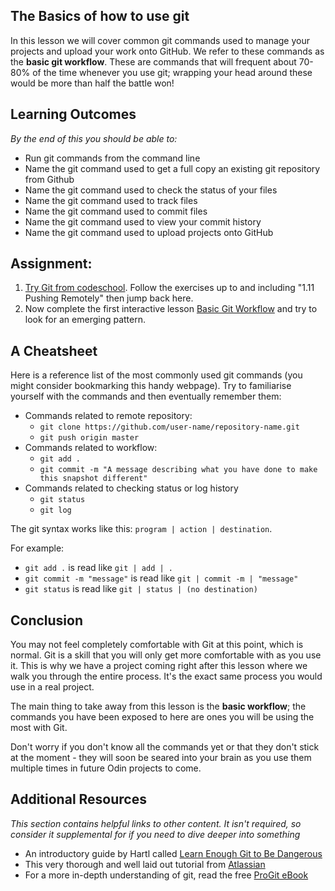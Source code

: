 ## The Basics of how to use git
In this lesson we will cover common git commands used to manage your projects and upload your work onto GitHub. We refer to these commands as the **basic git workflow**. These are commands that will frequent about 70-80% of the time whenever you use git; wrapping your head around these would be more than half the battle won!


## Learning Outcomes
*By the end of this you should be able to:*

* Run git commands from the command line
* Name the git command used to get a full copy an existing git repository from Github
* Name the git command used to check the status of your files
* Name the git command used to track files
* Name the git command used to commit files
* Name the git command used to view your commit history
* Name the git command used to upload projects onto GitHub

## Assignment:
1. [Try Git from codeschool](https://try.github.io/levels/1/challenges/1).
Follow the exercises up to and including "1.11 Pushing Remotely" then jump back here.
2. Now complete the first interactive lesson [Basic Git Workflow](https://www.codecademy.com/learn/learn-git) and try to look for an emerging pattern.

## A Cheatsheet
Here is a reference list of the most commonly used git commands (you might consider bookmarking this handy webpage). Try to familiarise yourself with the commands and then eventually remember them:

* Commands related to remote repository:
  * `git clone https://github.com/user-name/repository-name.git`
  * `git push origin master`
* Commands related to workflow:
  * `git add .`
  * `git commit -m "A message describing what you have done to make this snapshot different"`
* Commands related to checking status or log history
  * `git status`
  * `git log`

The git syntax works like this: `program | action | destination`.

For example:

* `git add .` is read like `git | add | .`
* `git commit -m "message"` is read like `git | commit -m | "message"`
* `git status` is read like `git | status | (no destination)`

## Conclusion
You may not feel completely comfortable with Git at this point, which is normal.
Git is a skill that you will only get more comfortable with as you use it. This is why we have a project coming right after this lesson where we walk you through the entire process. It's the exact same process you would use in a real project.

The main thing to take away from this lesson is the **basic workflow**; the commands you have been exposed to here are ones you will be using the most with Git.

Don't worry if you don't know all the commands yet or that they don't stick at the moment - they will soon be seared into your brain as you use them multiple times in future Odin projects to come.

## Additional Resources

*This section contains helpful links to other content. It isn't required, so consider it supplemental for if you need to dive deeper into something*

* An introductory guide by Hartl called [Learn Enough Git to Be Dangerous](https://www.learnenough.com/git-tutorial)
* This very thorough and well laid out tutorial from [Atlassian](https://www.atlassian.com/git/tutorials/what-is-version-control)
* For a more in-depth understanding of git, read the free [ProGit eBook](https://git-scm.com/book/en/v2)
